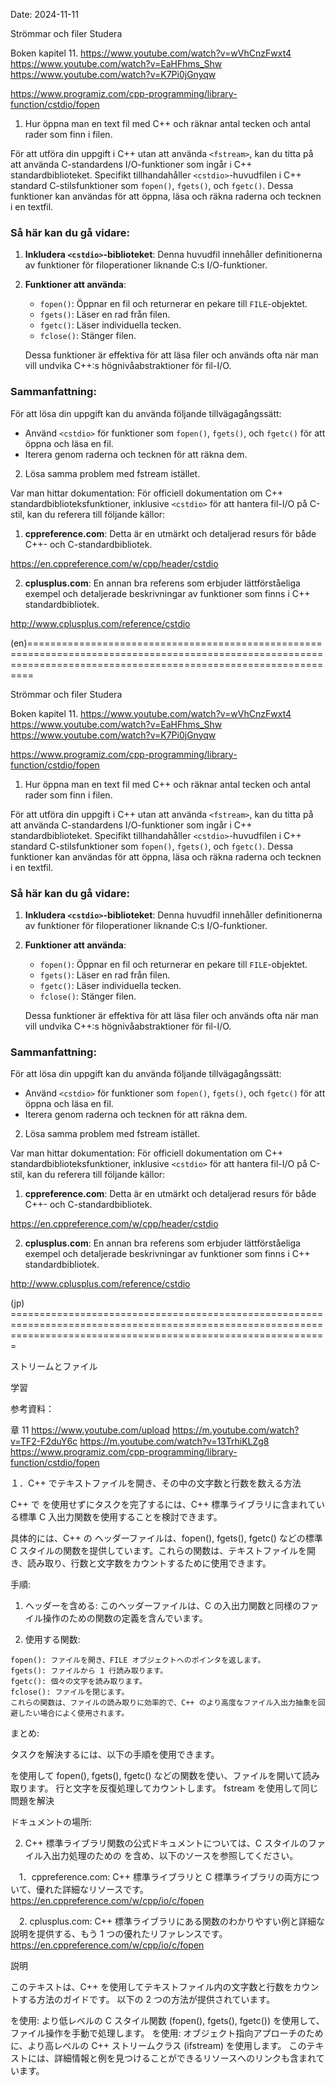 Date: 2024-11-11

Strömmar och filer
Studera

Boken kapitel 11.
https://www.youtube.com/watch?v=wVhCnzFwxt4
https://www.youtube.com/watch?v=EaHFhms_Shw
https://www.youtube.com/watch?v=K7Pi0jGnyqw

https://www.programiz.com/cpp-programming/library-function/cstdio/fopen


1. Hur öppna man en text fil med C++ och räknar antal tecken och antal rader som finn i filen.

För att utföra din uppgift i C++ utan att använda `<fstream>`, kan du titta på att använda C-standardens I/O-funktioner som ingår i C++ standardbiblioteket. 
Specifikt tillhandahåller `<cstdio>`-huvudfilen i C++ standard C-stilsfunktioner som `fopen()`, `fgets()`, och `fgetc()`. Dessa funktioner kan användas för att öppna, läsa och räkna raderna och tecknen i en textfil.

### Så här kan du gå vidare:

1. **Inkludera `<cstdio>`-biblioteket**: Denna huvudfil innehåller definitionerna av funktioner för filoperationer liknande C:s I/O-funktioner.

2. **Funktioner att använda**:
   - `fopen()`: Öppnar en fil och returnerar en pekare till `FILE`-objektet.
   - `fgets()`: Läser en rad från filen.
   - `fgetc()`: Läser individuella tecken.
   - `fclose()`: Stänger filen.

   Dessa funktioner är effektiva för att läsa filer och används ofta när man vill undvika C++:s högnivåabstraktioner för fil-I/O.

### Sammanfattning:
För att lösa din uppgift kan du använda följande tillvägagångssätt:
- Använd `<cstdio>` för funktioner som `fopen()`, `fgets()`, och `fgetc()` för att öppna och läsa en fil.
- Iterera genom raderna och tecknen för att räkna dem.


2. Lösa samma problem med fstream istället.


Var man hittar dokumentation:
För officiell dokumentation om C++ standardbiblioteksfunktioner, inklusive `<cstdio>` för att hantera fil-I/O på C-stil, kan du referera till följande källor:

1. **cppreference.com**: Detta är en utmärkt och detaljerad resurs för både C++- och C-standardbibliotek.

https://en.cppreference.com/w/cpp/header/cstdio

2. **cplusplus.com**: En annan bra referens som erbjuder lättförståeliga exempel och detaljerade beskrivningar av funktioner som finns i C++ standardbibliotek.

http://www.cplusplus.com/reference/cstdio

(en)===================================================================================================================================================================

Strömmar och filer
Studera

Boken kapitel 11.
https://www.youtube.com/watch?v=wVhCnzFwxt4
https://www.youtube.com/watch?v=EaHFhms_Shw
https://www.youtube.com/watch?v=K7Pi0jGnyqw

https://www.programiz.com/cpp-programming/library-function/cstdio/fopen


1. Hur öppna man en text fil med C++ och räknar antal tecken och antal rader som finn i filen.

För att utföra din uppgift i C++ utan att använda `<fstream>`, kan du titta på att använda C-standardens I/O-funktioner som ingår i C++ standardbiblioteket. 
Specifikt tillhandahåller `<cstdio>`-huvudfilen i C++ standard C-stilsfunktioner som `fopen()`, `fgets()`, och `fgetc()`. Dessa funktioner kan användas för att öppna, läsa och räkna raderna och tecknen i en textfil.

### Så här kan du gå vidare:

1. **Inkludera `<cstdio>`-biblioteket**: Denna huvudfil innehåller definitionerna av funktioner för filoperationer liknande C:s I/O-funktioner.

2. **Funktioner att använda**:
   - `fopen()`: Öppnar en fil och returnerar en pekare till `FILE`-objektet.
   - `fgets()`: Läser en rad från filen.
   - `fgetc()`: Läser individuella tecken.
   - `fclose()`: Stänger filen.

   Dessa funktioner är effektiva för att läsa filer och används ofta när man vill undvika C++:s högnivåabstraktioner för fil-I/O.

### Sammanfattning:
För att lösa din uppgift kan du använda följande tillvägagångssätt:
- Använd `<cstdio>` för funktioner som `fopen()`, `fgets()`, och `fgetc()` för att öppna och läsa en fil.
- Iterera genom raderna och tecknen för att räkna dem.


2. Lösa samma problem med fstream istället.


Var man hittar dokumentation:
För officiell dokumentation om C++ standardbiblioteksfunktioner, inklusive `<cstdio>` för att hantera fil-I/O på C-stil, kan du referera till följande källor:

1. **cppreference.com**: Detta är en utmärkt och detaljerad resurs för både C++- och C-standardbibliotek.

https://en.cppreference.com/w/cpp/header/cstdio

2. **cplusplus.com**: En annan bra referens som erbjuder lättförståeliga exempel och detaljerade beskrivningar av funktioner som finns i C++ standardbibliotek.

http://www.cplusplus.com/reference/cstdio

(jp) ===================================================================================================================================================================

ストリームとファイル

学習

参考資料：

章 11
https://www.youtube.com/upload
https://m.youtube.com/watch?v=TF2-F2duY6c
https://m.youtube.com/watch?v=13TrhiKLZg8
https://www.programiz.com/cpp-programming/library-function/cstdio/fopen


１．C++ でテキストファイルを開き、その中の文字数と行数を数える方法

  C++ で <fstream> を使用せずにタスクを完了するには、C++ 標準ライブラリに含まれている標準 C 入出力関数を使用することを検討できます。
  
  具体的には、C++ の <cstdio> ヘッダーファイルは、fopen(), fgets(), fgetc() などの標準 C スタイルの関数を提供しています。これらの関数は、テキストファイルを開き、読み取り、行数と文字数をカウントするために使用できます。
  
  手順:
  
   1. <cstdio> ヘッダーを含める: このヘッダーファイルは、C の入出力関数と同様のファイル操作のための関数の定義を含んでいます。
  
   2. 使用する関数:
  
    fopen(): ファイルを開き、FILE オブジェクトへのポインタを返します。
    fgets(): ファイルから 1 行読み取ります。
    fgetc(): 個々の文字を読み取ります。
    fclose(): ファイルを閉じます。
    これらの関数は、ファイルの読み取りに効率的で、C++ のより高度なファイル入出力抽象を回避したい場合によく使用されます。
  
  まとめ:
  
  タスクを解決するには、以下の手順を使用できます。
  
  <cstdio> を使用して fopen(), fgets(), fgetc() などの関数を使い、ファイルを開いて読み取ります。
  行と文字を反復処理してカウントします。
  fstream を使用して同じ問題を解決
  
  ドキュメントの場所:

2. C++ 標準ライブラリ関数の公式ドキュメントについては、C スタイルのファイル入出力処理のための <cstdio> を含め、以下のソースを参照してください。
  
  　1．cppreference.com: C++ 標準ライブラリと C 標準ライブラリの両方について、優れた詳細なリソースです。
  　　　https://en.cppreference.com/w/cpp/io/c/fopen
  
  　2. cplusplus.com: C++ 標準ライブラリにある関数のわかりやすい例と詳細な説明を提供する、もう 1 つの優れたリファレンスです。
       https://en.cppreference.com/w/cpp/io/c/fopen
  
  説明
  
  このテキストは、C++ を使用してテキストファイル内の文字数と行数をカウントする方法のガイドです。 以下の 2 つの方法が提供されています。
  
  <cstdio> を使用: より低レベルの C スタイル関数 (fopen(), fgets(), fgetc()) を使用して、ファイル操作を手動で処理します。
  <fstream> を使用: オブジェクト指向アプローチのために、より高レベルの C++ ストリームクラス (ifstream) を使用します。
  このテキストには、詳細情報と例を見つけることができるリソースへのリンクも含まれています。
